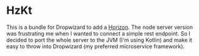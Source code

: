 # HzKt
This is a bundle for Dropwizard to add a [Horizon](www.horizon.io). The node server version was frustrating me when I wanted to connect a simple rest endpoint. So I decided to port the whole server to the JVM (I'm using Kotlin) and make it easy to throw into Dropwizard (my preferred microservice framework).
